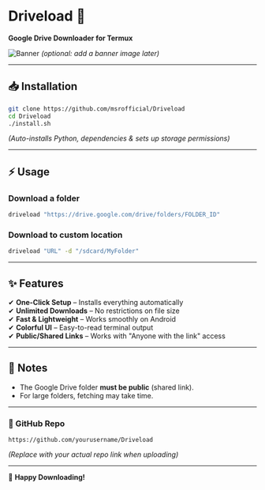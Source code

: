 # **Driveload** 🚀  
**Google Drive Downloader for Termux**  

![Banner](https://i.imgur.com/xyz123.png) *(optional: add a banner image later)*  

---

## **📥 Installation**  
```bash
git clone https://github.com/msrofficial/Driveload
cd Driveload
./install.sh
```  

*(Auto-installs Python, dependencies & sets up storage permissions)*  

---

## **⚡ Usage**  
### **Download a folder**  
```bash
driveload "https://drive.google.com/drive/folders/FOLDER_ID"
```  

### **Download to custom location**  
```bash
driveload "URL" -d "/sdcard/MyFolder"
```  

---

## **✨ Features**  
✔ **One-Click Setup** – Installs everything automatically  
✔ **Unlimited Downloads** – No restrictions on file size  
✔ **Fast & Lightweight** – Works smoothly on Android  
✔ **Colorful UI** – Easy-to-read terminal output  
✔ **Public/Shared Links** – Works with "Anyone with the link" access  

---

## **📝 Notes**  
- The Google Drive folder **must be public** (shared link).  
- For large folders, fetching may take time.  

---

### **🔗 GitHub Repo**  
```
https://github.com/yourusername/Driveload
```  

*(Replace with your actual repo link when uploading)*  

---

🚀 **Happy Downloading!**  
